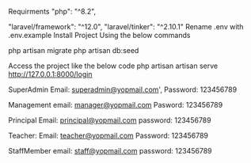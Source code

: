 Requirments
"php": "^8.2",

"laravel/framework": "^12.0",
"laravel/tinker": "^2.10.1"
Rename .env with  .env.example
Install Project Using the below commands

php artisan migrate
php artisan db:seed 

Access the project like the below code
php artisan artisan serve
http://127.0.0.1:8000/login


SuperAdmin
Email: superadmin@yopmail.com',
Password: 123456789

Management
email: manager@yopmail.com
Pasword: 123456789

Principal
Email: principal@yopmail.com
password: 123456789

Teacher:
Email: teacher@yopmail.com
Password: 123456789

StaffMember
email: staff@yopmail.com
password:  123456789
